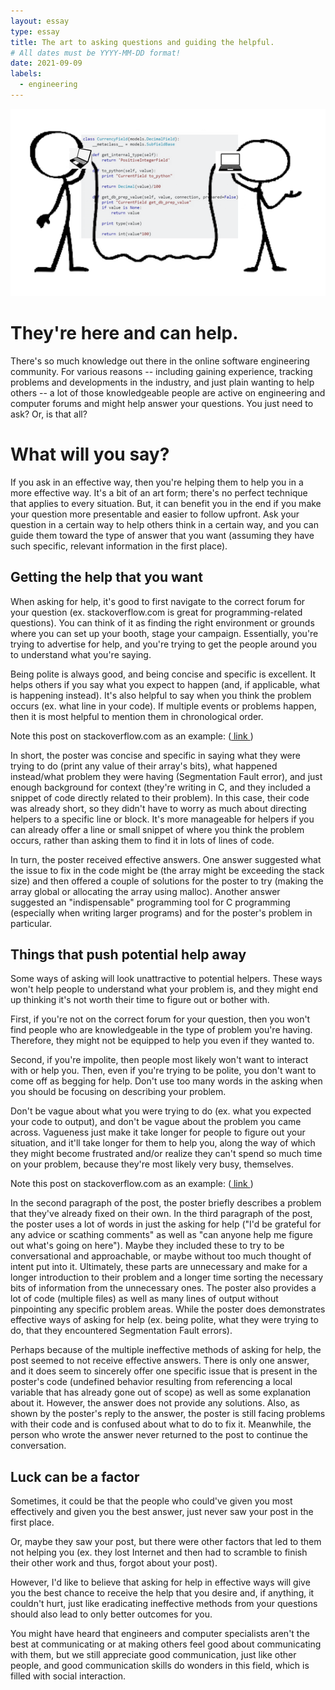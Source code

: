```yaml
---
layout: essay
type: essay
title: The art to asking questions and guiding the helpful.
# All dates must be YYYY-MM-DD format!
date: 2021-09-09
labels:
  - engineering
--- 
```


<img class = "ui right spaced image" src = "../images/guiding-the-helpful.PNG">

# They're here and can help. 
There's so much knowledge out there in the online software engineering community. For various reasons -- including gaining experience, tracking problems and developments in the industry, and just plain wanting to help others -- a lot of those knowledgeable people are active on engineering and computer forums and might help answer your questions. You just need to ask? Or, is that all?

# What will you say?
If you ask in an effective way, then you're helping them to help you in a more effective way. It's a bit of an art form; there's no perfect technique that applies to every situation. But, it can benefit you in the end if you make your question more presentable and easier to follow upfront. Ask your question in a certain way to help others think in a certain way, and you can guide them toward the type of answer that you want (assuming they have such specific, relevant information in the first place).


## Getting the help that you want
When asking for help, it's good to first navigate to the correct forum for your question (ex. stackoverflow.com is great for programming-related questions). You can think of it as finding the right environment or grounds where you can set up your booth, stage your campaign. Essentially, you're trying to advertise for help, and you're trying to get the people around you to understand what you're saying.

Being polite is always good, and being concise and specific is excellent. It helps others if you say what you expect to happen (and, if applicable, what is happening instead). It's also helpful to say when you think the problem occurs (ex. what line in your code). If multiple events or problems happen, then it is most helpful to mention them in chronological order.

Note this post on stackoverflow.com as an example: (<a href = "https://stackoverflow.com/questions/9271820/segmentation-fault-core-dumped?rq=1"> link </a>)

In short, the poster was concise and specific in saying what they were trying to do (print any value of their array's bits), what happened instead/what problem they were having (Segmentation Fault error), and just enough background for context (they're writing in C, and they included a snippet of code directly related to their problem). In this case, their code was already short, so they didn't have to worry as much about directing helpers to a specific line or block. It's more manageable for helpers if you can already offer a line or small snippet of where you think the problem occurs, rather than asking them to find it in lots of lines of code.

In turn, the poster received effective answers. One answer suggested what the issue to fix in the code might be (the array might be exceeding the stack size) and then offered a couple of solutions for the poster to try (making the array global or allocating the array using malloc). Another answer suggested an "indispensable" programming tool for C programming (especially when writing larger programs) and for the poster's problem in particular.


## Things that push potential help away
Some ways of asking will look unattractive to potential helpers. These ways won't help people to understand what your problem is, and they might end up thinking it's not worth their time to figure out or bother with.

First, if you're not on the correct forum for your question, then you won't find people who are knowledgeable in the type of problem you're having. Therefore, they might not be equipped to help you even if they wanted to.

Second, if you're impolite, then people most likely won't want to interact with or help you.
Then, even if you're trying to be polite, you don't want to come off as begging for help. Don't use too many words in the asking when you should be focusing on describing your problem.

Don't be vague about what you were trying to do (ex. what you expected your code to output), and don't be vague about the problem you came across. Vagueness just make it take longer for people to figure out your situation, and it'll take longer for them to help you, along the way of which they might become frustrated and/or realize they can't spend so much time on your problem, because they're most likely very busy, themselves.

Note this post on stackoverflow.com as an example: (<a href = "https://stackoverflow.com/questions/13041820/segmentation-fault-strange-debug-statements?rq=1"> link </a>)

In the second paragraph of the post, the poster briefly describes a problem that they've already fixed on their own. In the third paragraph of the post, the poster uses a lot of words in just the asking for help ("I'd be grateful for any advice or scathing comments" as well as "can anyone help me figure out what's going on here"). Maybe they included these to try to be conversational and approachable, or maybe without too much thought of intent put into it. Ultimately, these parts are unnecessary and make for a longer introduction to their problem and a longer time sorting the necessary bits of information from the unnecessary ones. The poster also provides a lot of code (multiple files) as well as many lines of output without pinpointing any specific problem areas. While the poster does demonstrates effective ways of asking for help (ex. being polite, what they were trying to do, that they encountered Segmentation Fault errors).

Perhaps because of the multiple ineffective methods of asking for help, the post seemed to not receive effective answers. There is only one answer, and it does seem to sincerely offer one specific issue that is present in the poster's code (undefined behavior resulting from referencing a local variable that has already gone out of scope) as well as some explanation about it. However, the answer does not provide any solutions. Also, as shown by the poster's reply to the answer, the poster is still facing problems with their code and is confused about what to do to fix it. Meanwhile, the person who wrote the answer never returned to the post to continue the conversation.

## Luck can be a factor
Sometimes, it could be that the people who could've given you most effectively and given you the best answer, just never saw your post in the first place. 

Or, maybe they saw your post, but there were other factors that led to them not helping you (ex. they lost Internet and then had to scramble to finish their other work and thus, forgot about your post). 

However, I'd like to believe that asking for help in effective ways will give you the best chance to receive the help that you desire and, if anything, it couldn't hurt, just like eradicating ineffective methods from your questions should also lead to only better outcomes for you. 


You might have heard that engineers and computer specialists aren't the best at communicating or at making others feel good about communicating with them, but we still appreciate good communication, just like other people, and good communication skills do wonders in this field, which is filled with social interaction.
